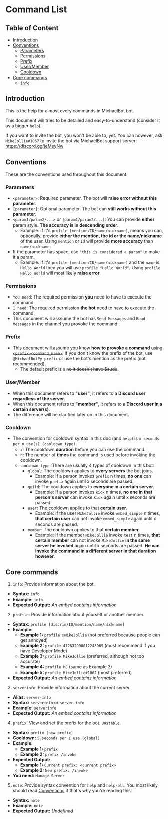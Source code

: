 # Command List

## Table of Content

- [Introduction](#introduction)
- [Conventions](#conventions)
  - [Parameters](#conventions-param)
  - [Permissions](#convetions-permit)
  - [Prefix](#convetions-prefix)
  - [User/Member](#conventions-user/member)
  - [Cooldown](#conventions-cooldown)
- [Core commands](#core)
  - [`info`](#info)

## Introduction <a id = "introduction"></a>

This is the help for almost every commands in MichaelBot bot.

This document will tries to be detailed and easy-to-understand (consider it as a bigger `help`).

If you want to invite the bot, you won't be able to, yet. You can however, ask `MikeJollie#1067` to invite the bot via MichaelBot support server: <https://discord.gg/jeMeyNw>

## Conventions <a id = "conventions"></a>

These are the conventions used throughout this document:

<a id = "conventions-param"></a>

### Parameters

- `<parameter>`: Required parameter. The bot will **raise error without this parameter**.
- `[parameter]`: Optional parameter. The bot can **still works without this parameter**.
- `<param1/param2/...>` or `[param1/param2/...]`: You can provide **either** param style. **The accuracy is in descending order**.
  - Example: if it's `profile [mention/ID/name/nickname]`, means you can, optionally, provide **either the mention, the id or the name/nickname** of the user. Using `mention` or `id` will provide **more accuracy** than `name/nickname`.
- If the parameter has space, use `"this is considered a param"` to make it a param.
  - Example: if it's `profile [mention/ID/name/nickname]` and the `name` is `Hello World` then you will use `profile "Hello World"`. Using `profile Hello World` will most likely **raise error**.

<a id = "conventions-permit"></a>

### Permissions

- `You need`: The required permission **you** need to have to execute the command.
- `I need`: The required permission **the bot** need to have to execute the command.
- This document will asssume the bot has `Send Messages` and `Read Messages` in the channel you provoke the command.

<a id = "conventions-prefix"></a>

### Prefix

- This document will assume you know **how to provoke a command** ~~using `<prefix><command_name>`~~. If you don't know the prefix of the bot, use `@MichaelBotPy prefix` or use the bot's mention as the prefix (not recommended).
  - The default prefix is `$` ~~no it doesn't have $sudo~~.

<a id = "conventions-user/member"></a>

### User/Member

- When this document refers to **"user"**, it refers to a **Discord user regardless of the server**.
- When this document refers to **"member"**, it refers to a **Discord user in a certain server(s)**.
- The difference will be clarified later on in this document.

<a id = "conventions-cooldown"></a>

### Cooldown

- The convention for cooldown syntax in this doc (and `help`) is `x seconds per n use(s) (cooldown type)`.
  - `x`: The cooldown **duration** before you can use the command.
  - `n`: The number of **times** the command is used before invoking the cooldown.
  - `cooldown type`: There are usually 4 types of cooldown in this bot:
    - `global`: The cooldown applies to **every servers** the bot joins.
      - Example: If a person invokes `prefix` n times, **no one** can invoke `prefix` again until x seconds are passed.
    - `guild`: The cooldown applies to **everyone in a certain server**.
      - Example: If a person invokes `kick` n times, **no one in that person's server** can invoke `kick` again until x seconds are passed.
    - `user`: The cooldown applies to that **certain user**.
      - Example: If the user `MikeJollie` invoke `embed_simple` n times, **that certain user** can not invoke `embed_simple` again until x seconds are passed.
    - `member`: The cooldown applies to that **certain member**.
      - Example: If the member `MikeJollie` invoke `test` n times, **that certain member** can not invoke `MikeJollie` **in the same server he invoked** again until x seconds are passed. **He can invoke the command in a different server in that duration however**.

<a id = "core"></a>

## Core commands

<a id = "info"></a>

1. `info`: Provide information about the bot.

- **Syntax:** `info`
- **Example:** `info`
- **Expected Output:** *An embed contains information*

2. `profile`: Provide information about yourself or another member.

- **Syntax:** `profile [discrim/ID/mention/name/nickname]`
- **Example:**
  - **Example 1:** `profile @MikeJollie` (not preferred because people can get annoyed)
  - **Example 2:** `profile 472832990012243969` (most recommend if you have Developer Mode)
  - **Example 3:** `profile MikeJollie` (preferred, although not too accurate)
  - **Example 4:** `profile MJ` (same as Example 3)
  - **Example 5:** `profile MikeJollie#1067` (most preferred)
- **Expected Output:** *An embed contains information*

3. `serverinfo`: Provide information about the current server.

- **Alias:** `server-info`
- **Syntax:** `serverinfo` or `server-info`
- **Example:** `serverinfo`
- **Expected Output:** *An embed contains information*

4. `prefix`: View and set the prefix for the bot. `Unstable`.

- **Syntax:** `prefix [new prefix]`
- **Cooldown:** `5 seconds per 1 use (global)`
- **Example:**
  - **Example 1:** `prefix`
  - **Example 2:** `prefix /invoke`
- **Expected Output:**
  - **Example 1:** `Current prefix: <current prefix>`
  - **Example 2:** `New prefix: /invoke`
- **You need:** `Manage Server`

5. `note`: Provide syntax convention for `help` and `help-all`. You most likely should read [Conventions](#conventions) if that's why you're reading this.

- **Syntax:** `note`
- **Example:** `note`
- **Expected Output:** *Undefined*


